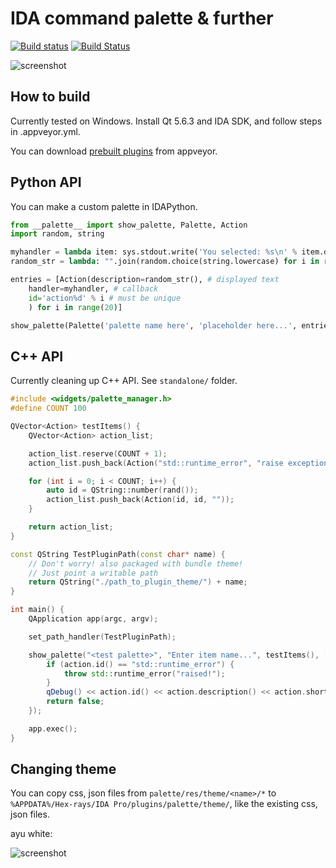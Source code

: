 # IDA command palette & further

[![Build status](https://ci.appveyor.com/api/projects/status/0r5q5196f730tpl8/branch/master?svg=true)](https://ci.appveyor.com/project/Jinmo/ifred/branch/master) [![Build Status](https://jinmo123.visualstudio.com/idapkg/_apis/build/status/Jinmo.ifred?branchName=master)](https://jinmo123.visualstudio.com/idapkg/_build/latest?definitionId=1&branchName=master)

![screenshot](https://raw.githubusercontent.com/Jinmo/ifred/master/screenshots/1.png)

## How to build

Currently tested on Windows. Install Qt 5.6.3 and IDA SDK, and follow steps in .appveyor.yml.

You can download [prebuilt plugins](https://ci.appveyor.com/project/Jinmo/ifred/build/artifacts) from appveyor.

## Python API

You can make a custom palette in IDAPython.

```py
from __palette__ import show_palette, Palette, Action
import random, string

myhandler = lambda item: sys.stdout.write('You selected: %s\n' % item.description)
random_str = lambda: "".join(random.choice(string.lowercase) for i in range(20))

entries = [Action(description=random_str(), # displayed text
    handler=myhandler, # callback
    id='action%d' % i # must be unique
    ) for i in range(20)]

show_palette(Palette('palette name here', 'placeholder here...', entries))
```

## C++ API

Currently cleaning up C++ API. See `standalone/` folder.

```cpp
#include <widgets/palette_manager.h>
#define COUNT 100

QVector<Action> testItems() {
    QVector<Action> action_list;

    action_list.reserve(COUNT + 1);
    action_list.push_back(Action("std::runtime_error", "raise exception", ""));

    for (int i = 0; i < COUNT; i++) {
        auto id = QString::number(rand());
        action_list.push_back(Action(id, id, ""));
    }

    return action_list;
}

const QString TestPluginPath(const char* name) {
    // Don't worry! also packaged with bundle theme!
    // Just point a writable path
    return QString("./path_to_plugin_theme/") + name;
}

int main() {
    QApplication app(argc, argv);

    set_path_handler(TestPluginPath);

    show_palette("<test palette>", "Enter item name...", testItems(), [](const Action & action) {
        if (action.id() == "std::runtime_error") {
            throw std::runtime_error("raised!");
        }
        qDebug() << action.id() << action.description() << action.shortcut();
        return false;
    });

    app.exec();
}
```

## Changing theme

You can copy css, json files from `palette/res/theme/<name>/*` to `%APPDATA%/Hex-rays/IDA Pro/plugins/palette/theme/`, like the existing css, json files.

ayu white:

![screenshot](https://raw.githubusercontent.com/Jinmo/ifred/master/screenshots/2.png)